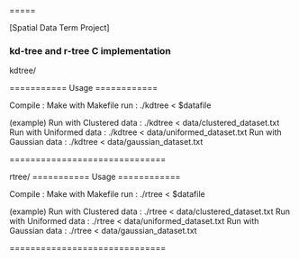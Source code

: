 =====

[Spatial Data Term Project]

### kd-tree and r-tree C implementation ###

kdtree/

=========== Usage ============

Compile : Make with Makefile
run     : ./kdtree < $datafile

(example)
    Run with Clustered data : ./kdtree < data/clustered_dataset.txt
    Run with Uniformed data : ./kdtree < data/uniformed_dataset.txt
    Run with Gaussian  data : ./kdtree < data/gaussian_dataset.txt

==============================

rtree/
=========== Usage ============

Compile : Make with Makefile
run     : ./rtree < $datafile

(example)
    Run with Clustered data : ./rtree < data/clustered_dataset.txt
    Run with Uniformed data : ./rtree < data/uniformed_dataset.txt
    Run with Gaussian  data : ./rtree < data/gaussian_dataset.txt

==============================

